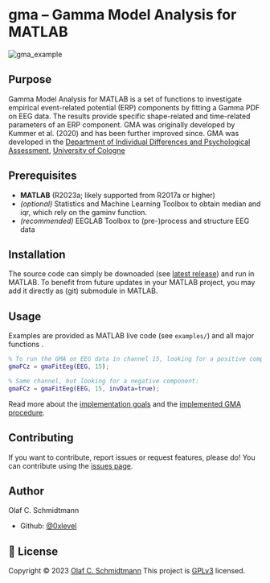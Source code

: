 # gma – Gamma Model Analysis for MATLAB
![gma_example](https://github.com/0xlevel/gma/assets/4135987/10d6bae5-537b-4e4c-bb5f-34c74755b822)

## Purpose
Gamma Model Analysis for MATLAB is a set of functions to investigate empirical event-related potential (ERP) components by fitting a Gamma PDF on EEG data. The results provide specific shape-related and time-related parameters of an ERP component. GMA was originally developed by Kummer et al. (2020) and has been further improved since.
GMA was developed in the [Department of Individual Differences and Psychological Assessment](https://www.hf.uni-koeln.de/33219), [University of Cologne](https://portal.uni-koeln.de/en/uoc-home)

## Prerequisites

- **MATLAB** (R2023a; likely supported from R2017a or higher)
- _(optional)_ Statistics and Machine Learning Toolbox to obtain median and iqr, which rely on the gaminv function.
- _(recommended)_ EEGLAB Toolbox to (pre-)process and structure EEG data

## Installation

The source code can simply be downoaded (see [latest release](https://github.com/0xlevel/gma/releases/latest)) and run in MATLAB.
To benefit from future updates in your MATLAB project, you may add it directly as (git) submodule in MATLAB.

## Usage

Examples are provided as MATLAB live code (see `examples/`) and all major functions .

``` matlab
% To run the GMA on EEG data in channel 15, looking for a positive component:
gmaFCz = gmaFitEeg(EEG, 15);
```
```matlab
% Same channel, but looking for a negative component:
gmaFCz = gmaFitEeg(EEG, 15, invData=true);
```

Read more about the [implementation goals](https://github.com/0xlevel/gma/wiki/Implementation-goals) and the [implemented GMA procedure](https://github.com/0xlevel/gma/wiki/Overview-of-the-implemented-GMA-procedure).

## Contributing

If you want to contribute, report issues or request features, please do!
You can contribute using the [issues page](https://github.com/0xlevel/gma/issues).

## Author
Olaf C. Schmidtmann

- Github: [@0xlevel](https://github.com/0xlevel)

## 📝 License

Copyright © 2023 [Olaf C. Schmidtmann](https://github.com/0xlevel)
This project is [GPLv3](https://github.com/0xlevel/gma/blob/main/LICENSE) licensed.
